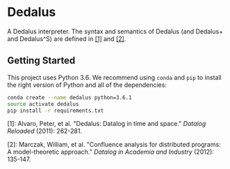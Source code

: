 # Dedalus
A Dedalus interpreter. The syntax and semantics of Dedalus (and Dedalus+ and
Dedalus^S) are defined in [[1]][alvaro_paper] and [[2]][marczak_paper].

## Getting Started
This project uses Python 3.6. We recommend using `conda` and `pip` to install
the right version of Python and all of the dependencies:

```bash
conda create --name dedalus python=3.6.1
source activate dedalus
pip install -r requirements.txt
```

\[1]: Alvaro, Peter, et al. "Dedalus: Datalog in time and space." _Datalog Reloaded_ (2011): 262-281.

\[2]: Marczak, William, et al. "Confluence analysis for distributed programs: A model-theoretic approach." _Datalog in Academia and Industry_ (2012): 135-147.

[alvaro_paper]: https://scholar.google.com/scholar?cluster=4658639044512647014
[marczak_paper]: https://scholar.google.com/scholar?cluster=17678162482015246510
